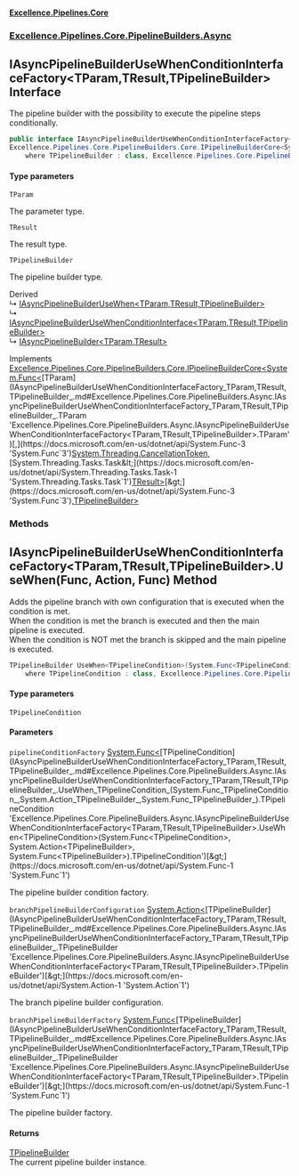 #### [Excellence.Pipelines.Core](Excellence.Pipelines.md 'Excellence.Pipelines')
### [Excellence.Pipelines.Core.PipelineBuilders.Async](Excellence.Pipelines.md#Excellence.Pipelines.Core.PipelineBuilders.Async 'Excellence.Pipelines.Core.PipelineBuilders.Async')

## IAsyncPipelineBuilderUseWhenConditionInterfaceFactory<TParam,TResult,TPipelineBuilder> Interface

The pipeline builder with the possibility to execute the pipeline steps conditionally.

```csharp
public interface IAsyncPipelineBuilderUseWhenConditionInterfaceFactory<TParam,TResult,TPipelineBuilder> :
Excellence.Pipelines.Core.PipelineBuilders.Core.IPipelineBuilderCore<System.Func<TParam, System.Threading.CancellationToken, System.Threading.Tasks.Task<TResult>>, TPipelineBuilder>
    where TPipelineBuilder : class, Excellence.Pipelines.Core.PipelineBuilders.Async.IAsyncPipelineBuilderUseWhenConditionInterfaceFactory<TParam, TResult, TPipelineBuilder>
```
#### Type parameters

<a name='Excellence.Pipelines.Core.PipelineBuilders.Async.IAsyncPipelineBuilderUseWhenConditionInterfaceFactory_TParam,TResult,TPipelineBuilder_.TParam'></a>

`TParam`

The parameter type.

<a name='Excellence.Pipelines.Core.PipelineBuilders.Async.IAsyncPipelineBuilderUseWhenConditionInterfaceFactory_TParam,TResult,TPipelineBuilder_.TResult'></a>

`TResult`

The result type.

<a name='Excellence.Pipelines.Core.PipelineBuilders.Async.IAsyncPipelineBuilderUseWhenConditionInterfaceFactory_TParam,TResult,TPipelineBuilder_.TPipelineBuilder'></a>

`TPipelineBuilder`

The pipeline builder type.

Derived  
&#8627; [IAsyncPipelineBuilderUseWhen&lt;TParam,TResult,TPipelineBuilder&gt;](IAsyncPipelineBuilderUseWhen_TParam,TResult,TPipelineBuilder_.md 'Excellence.Pipelines.Core.PipelineBuilders.Async.IAsyncPipelineBuilderUseWhen<TParam,TResult,TPipelineBuilder>')  
&#8627; [IAsyncPipelineBuilderUseWhenConditionInterface&lt;TParam,TResult,TPipelineBuilder&gt;](IAsyncPipelineBuilderUseWhenConditionInterface_TParam,TResult,TPipelineBuilder_.md 'Excellence.Pipelines.Core.PipelineBuilders.Async.IAsyncPipelineBuilderUseWhenConditionInterface<TParam,TResult,TPipelineBuilder>')  
&#8627; [IAsyncPipelineBuilder&lt;TParam,TResult&gt;](IAsyncPipelineBuilder_TParam,TResult_.md 'Excellence.Pipelines.Core.PipelineBuilders.IAsyncPipelineBuilder<TParam,TResult>')

Implements [Excellence.Pipelines.Core.PipelineBuilders.Core.IPipelineBuilderCore&lt;](IPipelineBuilderCore_TPipelineDelegate,TPipelineBuilder_.md 'Excellence.Pipelines.Core.PipelineBuilders.Core.IPipelineBuilderCore<TPipelineDelegate,TPipelineBuilder>')[System.Func&lt;](https://docs.microsoft.com/en-us/dotnet/api/System.Func-3 'System.Func`3')[TParam](IAsyncPipelineBuilderUseWhenConditionInterfaceFactory_TParam,TResult,TPipelineBuilder_.md#Excellence.Pipelines.Core.PipelineBuilders.Async.IAsyncPipelineBuilderUseWhenConditionInterfaceFactory_TParam,TResult,TPipelineBuilder_.TParam 'Excellence.Pipelines.Core.PipelineBuilders.Async.IAsyncPipelineBuilderUseWhenConditionInterfaceFactory<TParam,TResult,TPipelineBuilder>.TParam')[,](https://docs.microsoft.com/en-us/dotnet/api/System.Func-3 'System.Func`3')[System.Threading.CancellationToken](https://docs.microsoft.com/en-us/dotnet/api/System.Threading.CancellationToken 'System.Threading.CancellationToken')[,](https://docs.microsoft.com/en-us/dotnet/api/System.Func-3 'System.Func`3')[System.Threading.Tasks.Task&lt;](https://docs.microsoft.com/en-us/dotnet/api/System.Threading.Tasks.Task-1 'System.Threading.Tasks.Task`1')[TResult](IAsyncPipelineBuilderUseWhenConditionInterfaceFactory_TParam,TResult,TPipelineBuilder_.md#Excellence.Pipelines.Core.PipelineBuilders.Async.IAsyncPipelineBuilderUseWhenConditionInterfaceFactory_TParam,TResult,TPipelineBuilder_.TResult 'Excellence.Pipelines.Core.PipelineBuilders.Async.IAsyncPipelineBuilderUseWhenConditionInterfaceFactory<TParam,TResult,TPipelineBuilder>.TResult')[&gt;](https://docs.microsoft.com/en-us/dotnet/api/System.Threading.Tasks.Task-1 'System.Threading.Tasks.Task`1')[&gt;](https://docs.microsoft.com/en-us/dotnet/api/System.Func-3 'System.Func`3')[,](IPipelineBuilderCore_TPipelineDelegate,TPipelineBuilder_.md 'Excellence.Pipelines.Core.PipelineBuilders.Core.IPipelineBuilderCore<TPipelineDelegate,TPipelineBuilder>')[TPipelineBuilder](IAsyncPipelineBuilderUseWhenConditionInterfaceFactory_TParam,TResult,TPipelineBuilder_.md#Excellence.Pipelines.Core.PipelineBuilders.Async.IAsyncPipelineBuilderUseWhenConditionInterfaceFactory_TParam,TResult,TPipelineBuilder_.TPipelineBuilder 'Excellence.Pipelines.Core.PipelineBuilders.Async.IAsyncPipelineBuilderUseWhenConditionInterfaceFactory<TParam,TResult,TPipelineBuilder>.TPipelineBuilder')[&gt;](IPipelineBuilderCore_TPipelineDelegate,TPipelineBuilder_.md 'Excellence.Pipelines.Core.PipelineBuilders.Core.IPipelineBuilderCore<TPipelineDelegate,TPipelineBuilder>')
### Methods

<a name='Excellence.Pipelines.Core.PipelineBuilders.Async.IAsyncPipelineBuilderUseWhenConditionInterfaceFactory_TParam,TResult,TPipelineBuilder_.UseWhen_TPipelineCondition_(System.Func_TPipelineCondition_,System.Action_TPipelineBuilder_,System.Func_TPipelineBuilder_)'></a>

## IAsyncPipelineBuilderUseWhenConditionInterfaceFactory<TParam,TResult,TPipelineBuilder>.UseWhen<TPipelineCondition>(Func<TPipelineCondition>, Action<TPipelineBuilder>, Func<TPipelineBuilder>) Method

Adds the pipeline branch with own configuration that is executed when the condition is met.  
When the condition is met the branch is executed and then the main pipeline is executed.  
When the condition is NOT met the branch is skipped and the main pipeline is executed.

```csharp
TPipelineBuilder UseWhen<TPipelineCondition>(System.Func<TPipelineCondition> pipelineConditionFactory, System.Action<TPipelineBuilder> branchPipelineBuilderConfiguration, System.Func<TPipelineBuilder> branchPipelineBuilderFactory)
    where TPipelineCondition : class, Excellence.Pipelines.Core.PipelineConditions.IAsyncPipelineCondition<TParam>;
```
#### Type parameters

<a name='Excellence.Pipelines.Core.PipelineBuilders.Async.IAsyncPipelineBuilderUseWhenConditionInterfaceFactory_TParam,TResult,TPipelineBuilder_.UseWhen_TPipelineCondition_(System.Func_TPipelineCondition_,System.Action_TPipelineBuilder_,System.Func_TPipelineBuilder_).TPipelineCondition'></a>

`TPipelineCondition`
#### Parameters

<a name='Excellence.Pipelines.Core.PipelineBuilders.Async.IAsyncPipelineBuilderUseWhenConditionInterfaceFactory_TParam,TResult,TPipelineBuilder_.UseWhen_TPipelineCondition_(System.Func_TPipelineCondition_,System.Action_TPipelineBuilder_,System.Func_TPipelineBuilder_).pipelineConditionFactory'></a>

`pipelineConditionFactory` [System.Func&lt;](https://docs.microsoft.com/en-us/dotnet/api/System.Func-1 'System.Func`1')[TPipelineCondition](IAsyncPipelineBuilderUseWhenConditionInterfaceFactory_TParam,TResult,TPipelineBuilder_.md#Excellence.Pipelines.Core.PipelineBuilders.Async.IAsyncPipelineBuilderUseWhenConditionInterfaceFactory_TParam,TResult,TPipelineBuilder_.UseWhen_TPipelineCondition_(System.Func_TPipelineCondition_,System.Action_TPipelineBuilder_,System.Func_TPipelineBuilder_).TPipelineCondition 'Excellence.Pipelines.Core.PipelineBuilders.Async.IAsyncPipelineBuilderUseWhenConditionInterfaceFactory<TParam,TResult,TPipelineBuilder>.UseWhen<TPipelineCondition>(System.Func<TPipelineCondition>, System.Action<TPipelineBuilder>, System.Func<TPipelineBuilder>).TPipelineCondition')[&gt;](https://docs.microsoft.com/en-us/dotnet/api/System.Func-1 'System.Func`1')

The pipeline builder condition factory.

<a name='Excellence.Pipelines.Core.PipelineBuilders.Async.IAsyncPipelineBuilderUseWhenConditionInterfaceFactory_TParam,TResult,TPipelineBuilder_.UseWhen_TPipelineCondition_(System.Func_TPipelineCondition_,System.Action_TPipelineBuilder_,System.Func_TPipelineBuilder_).branchPipelineBuilderConfiguration'></a>

`branchPipelineBuilderConfiguration` [System.Action&lt;](https://docs.microsoft.com/en-us/dotnet/api/System.Action-1 'System.Action`1')[TPipelineBuilder](IAsyncPipelineBuilderUseWhenConditionInterfaceFactory_TParam,TResult,TPipelineBuilder_.md#Excellence.Pipelines.Core.PipelineBuilders.Async.IAsyncPipelineBuilderUseWhenConditionInterfaceFactory_TParam,TResult,TPipelineBuilder_.TPipelineBuilder 'Excellence.Pipelines.Core.PipelineBuilders.Async.IAsyncPipelineBuilderUseWhenConditionInterfaceFactory<TParam,TResult,TPipelineBuilder>.TPipelineBuilder')[&gt;](https://docs.microsoft.com/en-us/dotnet/api/System.Action-1 'System.Action`1')

The branch pipeline builder configuration.

<a name='Excellence.Pipelines.Core.PipelineBuilders.Async.IAsyncPipelineBuilderUseWhenConditionInterfaceFactory_TParam,TResult,TPipelineBuilder_.UseWhen_TPipelineCondition_(System.Func_TPipelineCondition_,System.Action_TPipelineBuilder_,System.Func_TPipelineBuilder_).branchPipelineBuilderFactory'></a>

`branchPipelineBuilderFactory` [System.Func&lt;](https://docs.microsoft.com/en-us/dotnet/api/System.Func-1 'System.Func`1')[TPipelineBuilder](IAsyncPipelineBuilderUseWhenConditionInterfaceFactory_TParam,TResult,TPipelineBuilder_.md#Excellence.Pipelines.Core.PipelineBuilders.Async.IAsyncPipelineBuilderUseWhenConditionInterfaceFactory_TParam,TResult,TPipelineBuilder_.TPipelineBuilder 'Excellence.Pipelines.Core.PipelineBuilders.Async.IAsyncPipelineBuilderUseWhenConditionInterfaceFactory<TParam,TResult,TPipelineBuilder>.TPipelineBuilder')[&gt;](https://docs.microsoft.com/en-us/dotnet/api/System.Func-1 'System.Func`1')

The pipeline builder factory.

#### Returns
[TPipelineBuilder](IAsyncPipelineBuilderUseWhenConditionInterfaceFactory_TParam,TResult,TPipelineBuilder_.md#Excellence.Pipelines.Core.PipelineBuilders.Async.IAsyncPipelineBuilderUseWhenConditionInterfaceFactory_TParam,TResult,TPipelineBuilder_.TPipelineBuilder 'Excellence.Pipelines.Core.PipelineBuilders.Async.IAsyncPipelineBuilderUseWhenConditionInterfaceFactory<TParam,TResult,TPipelineBuilder>.TPipelineBuilder')  
The current pipeline builder instance.